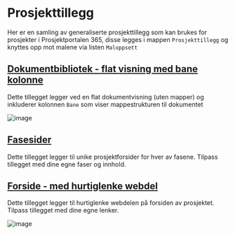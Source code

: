 # Prosjekttillegg

Her er en samling av generaliserte prosjekttillegg som kan brukes for prosjekter i Prosjektportalen 365, disse legges i mappen `Prosjekttillegg` og knyttes opp mot malene via listen `Maloppsett`

## [Dokumentbibliotek - flat visning med bane kolonne](./Dokumentbibliotek_flat_bane.txt)

Dette tillegget legger ved en flat dokumentvisning (uten mapper) og inkluderer kolonnen `Bane` som viser mappestrukturen til dokumentet

![image](https://github.com/Puzzlepart/prosjektportalen365-addons/assets/28678468/d484b2a3-d77f-498c-abdf-25f78c077250)

## [Fasesider](./Fasesider.txt)

Dette tillegget legger til unike prosjektforsider for hver av fasene. Tilpass tillegget med dine egne faser og innhold.

## [Forside - med hurtiglenke webdel](./Forside_hurtiglenke.txt)

Dette tillegget legger til hurtiglenke webdelen på forsiden av prosjektet. Tilpass tillegget med dine egne lenker.

![image](https://github.com/user-attachments/assets/18576f00-0281-4c87-b91d-7cabf22ccf42)
